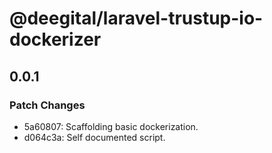 # @deegital/laravel-trustup-io-dockerizer

## 0.0.1

### Patch Changes

- 5a60807: Scaffolding basic dockerization.
- d064c3a: Self documented script.
